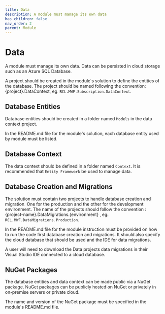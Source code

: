 ```yaml
---
title: Data
description: A module must manage its own data
has_children: false
nav_order: 2
parent: Module
---
```


# Data

A module must manage its own data. Data can be persisted in cloud storage such as an Azure SQL Database.

A project should be created in the module's solution to define the entities of the database. The project should be named following the convention: {project}.DataContext, eg. ``RCL.MWF.Subscription.DataContext``.

## Database Entities

Database entities should be created in a folder named ``Models`` in the data context project. 

In the README.md file for the module's solution, each database entity used by module must be listed.

## Database Context

The data context should be defined in a folder named ``Context``. It is recommended that ``Entity Framework`` be used to manage data.

## Database Creation and Migrations

The solution must contain two projects to handle database creation and migration. One for the production and the other for the development environment. The name of the projects should follow the convention : {project-name}.DataMigrations.{environment} , eg. ``RCL.MWF.DataMigrations.Production``.

In the README.md file for the module instruction must be provided on how to run the code first database creation and migrations. It should also specify the cloud database that should be used and the IDE for data migrations.

A user will need to download the Data projects data migrations in their Visual Studio IDE connected to a cloud database.

## NuGet Packages

The database entities and data context can be made public via a NuGet package. NuGet packages can be publicly hosted on NuGet or privately in on-premise servers or private cloud.

The name and version of the NuGet package must be specified in the module's README.md file.